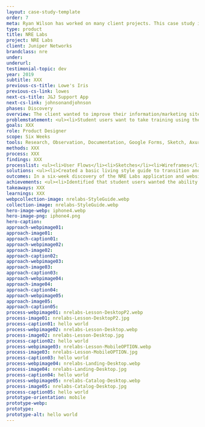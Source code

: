 ```yaml
---
layout: case-study-template
order: 7
meta: Ryan Wilson has worked on many client projects. This case study is an example of some of the excellent product design work he could do on your project.
type: product
title: NRE Labs
project: NRE Labs
client: Juniper Networks
brandclass: nre
under: 
underurl: 
testimonial-topic: dev
year: 2019
subtitle: XXX
previous-cs-title: Lowe's Iris
previous-cs-link: lowes
next-cs-title: J&J Support App
next-cs-link: johnsonandjohnson
phases: Discovery
overview: The client wanted to improve their information/marketing site as well their application, an existing product that helps users train to be Network Reliability Engineers (NREs). I engaged with the client starting with a Discovery phase, documented here. <br><br> I performed user interviews, two different heuristic analyses, a user flow review, an aesthetic review, and a responsive design audit.
problemstatement: <ul><li>Student users want to take training using their mobile device</li><li>Trainer users want to offer multiple environments for students to test in</li><li>The stakeholder wanted to combine their marketing and training sites into a perceived single experience</li></ul>
goals: XXX
role: Product Designer
scope: Six Weeks
tools: Research, Observation, Documentation, Google Forms, Sketch, Axure
methods: XXX
process: XXX
findings: XXX
processlist: <ul><li>User Flows</li><li>Sketches</li><li>Wireframes</li><li>Design System</li><li>Mockups</li><li>Prototypes</li><li>User Testing</li><li>Iteration & Refinement</li></ul>
solutions: <ul><li>Created a basic living style guide to transition and conform marketing and training sites towards</li> <li>Identified the need for an in-depth accessibility (a11y) review</li> <li>Created issues and solutions for fixing the website responsive design</li> <li>Made a strong recommendation for performance improvements</li> <li>Offered recommendations for improvements of the training application based on review and user feedback</li> <li>Created concepts for a mobile training layout</li> </ul>
outcomes: In a six-week discovery of the NRE Labs application and website were able to come back with an actionable list of requirements to for a refinement phase, including 40+ points for refining the product in the next phase, high-level website design concepts and aesthetic design requirements including.
achievements: <ul><li>Identified that student users wanted the ability to access NRE Labs courses on mobile devices, allowing people to take courses when they have available time (e.g. during a train commute)</li> <li>Created design concepts for mobile training layouts</li> <li>Provided recommendations and designed concepts to be able to have the ability to have multiple resource tabs open for a course, decreasing screen real estate and streamlining training</li> <li>Created a uniform look and feel across entire NRE Labs infrastructure, visually reassuring users that they are still within the same product</li> </ul>
takeaways: XXX
learnings: XXX
webpcollection-image: nrelabs-StyleGuide.webp
collection-image: nrelabs-StyleGuide.webp
hero-image-webp: iphone4.webp
hero-image-png: iphone4.png
hero-caption: 
approach-webpimage01: 
approach-image01: 
approach-caption01: 
approach-webpimage02: 
approach-image02: 
approach-caption02: 
approach-webpimage03: 
approach-image03: 
approach-caption03: 
approach-webpimage04: 
approach-image04: 
approach-caption04: 
approach-webpimage05:
approach-image05:
approach-caption05: 
process-webpimage01: nrelabs-Lesson-DesktopP2.webp
process-image01: nrelabs-Lesson-DesktopP2.jpg
process-caption01: hello world
process-webpimage02: nrelabs-Lesson-Desktop.webp
process-image02: nrelabs-Lesson-Desktop.jpg
process-caption02: hello world
process-webpimage03: nrelabs-Lesson-MobileOPTION.webp
process-image03: nrelabs-Lesson-MobileOPTION.jpg
process-caption03: hello world
process-webpimage04: nrelabs-Landing-Desktop.webp
process-image04: nrelabs-Landing-Desktop.jpg
process-caption04: hello world
process-webpimage05: nrelabs-Catalog-Desktop.webp
process-image05: nrelabs-Catalog-Desktop.jpg
process-caption05: hello world
prototype-orientation: mobile
prototype-webp: 
prototype: 
prototype-alt: hello world
---
```

